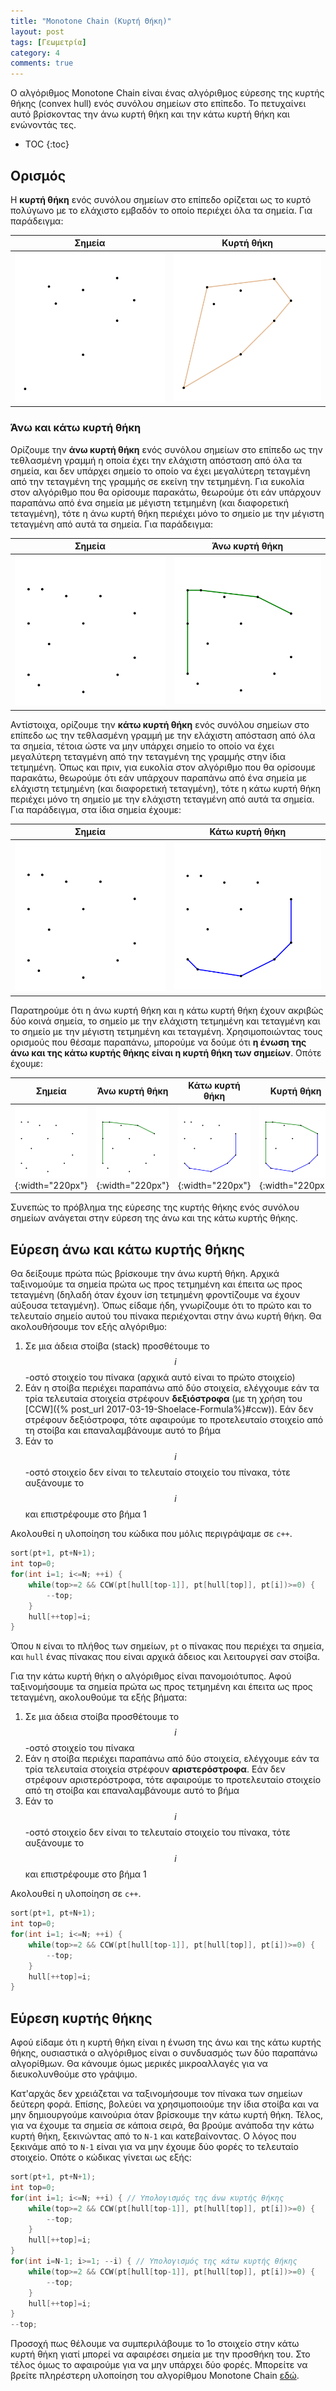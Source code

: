 ```yaml
---
title: "Monotone Chain (Κυρτή Θήκη)"
layout: post
tags: [Γεωμετρία]
category: 4
comments: true
---
```


Ο αλγόριθμος Monotone Chain είναι ένας αλγόριθμος εύρεσης της κυρτής θήκης (convex hull) ενός συνόλου σημείων στο επίπεδο. Το πετυχαίνει αυτό βρίσκοντας την άνω κυρτή θήκη και την κάτω κυρτή θήκη και ενώνοντάς τες.

* TOC
{:toc}

## Ορισμός

Η **κυρτή θήκη** ενός συνόλου σημείων στο επίπεδο ορίζεται ως το κυρτό πολύγωνο με το ελάχιστο εμβαδόν το οποίο περιέχει όλα τα σημεία. Για παράδειγμα:

| Σημεία                                   | Κυρτή θήκη                               |
| ---------------------------------------- | ---------------------------------------- |
| ![Σημεία](/assets/monotone-chain-c-hull1.svg) | ![Κυρτή θήκη](/assets/monotone-chain-c-hull2.svg) |

### Άνω και κάτω κυρτή θήκη

Ορίζουμε την **άνω κυρτή θήκη** ενός συνόλου σημείων στο επίπεδο ως την τεθλασμένη γραμμή η οποία έχει την ελάχιστη απόσταση από όλα τα σημεία, και δεν υπάρχει σημείο το οποίο να έχει μεγαλύτερη τεταγμένη από την τεταγμένη της γραμμής σε εκείνη την τετμημένη. Για ευκολία στον αλγόριθμο που θα ορίσουμε παρακάτω, θεωρούμε ότι εάν υπάρχουν παραπάνω από ένα σημεία με μέγιστη τετμημένη (και διαφορετική τεταγμένη), τότε η άνω κυρτή θήκη περιέχει μόνο το σημείο με την μέγιστη τεταγμένη από αυτά τα σημεία. Για παράδειγμα:

| Σημεία                                   | Άνω κυρτή θήκη                           |
| ---------------------------------------- | ---------------------------------------- |
| ![Σημεία](/assets/monotone-chain-u-hull1.svg) | ![Άνω κυρτή θήκη](/assets/monotone-chain-u-hull2.svg) |

Αντίστοιχα, ορίζουμε την **κάτω κυρτή θήκη** ενός συνόλου σημείων στο επίπεδο ως την τεθλασμένη γραμμή με την ελάχιστη απόσταση από όλα τα σημεία, τέτοια ώστε να μην υπάρχει σημείο το οποίο να έχει μεγαλύτερη τεταγμένη από την τεταγμένη της γραμμής στην ίδια τετμημένη. Όπως και πριν, για ευκολία στον αλγόριθμο που θα ορίσουμε παρακάτω, θεωρούμε ότι εάν υπάρχουν παραπάνω από ένα σημεία με ελάχιστη τετμημένη (και διαφορετική τεταγμένη), τότε η κάτω κυρτή θήκη περιέχει μόνο τη σημείο με την ελάχιστη τεταγμένη από αυτά τα σημεία. Για παράδειγμα, στα ίδια σημεία έχουμε:

| Σημεία                                   | Κάτω κυρτή θήκη                          |
| ---------------------------------------- | ---------------------------------------- |
| ![Σημεία](/assets/monotone-chain-u-hull1.svg) | ![Κάτω κυρτή θήκη](/assets/monotone-chain-d-hull.svg) |

Παρατηρούμε ότι η άνω κυρτή θήκη και η κάτω κυρτή θήκη έχουν ακριβώς δύο κοινά σημεία, το σημείο με την ελάχιστη τετμημένη και τεταγμένη και το σημείο με την μέγιστη τετμημένη και τεταγμένη. Χρησιμοποιώντας τους ορισμούς που θέσαμε παραπάνω, μπορούμε να δούμε ότι **η ένωση της άνω και της κάτω κυρτής θήκης είναι η κυρτή θήκη των σημείων**. Οπότε έχουμε:

| Σημεία                                   | Άνω κυρτή θήκη                           | Κάτω κυρτή θήκη                          | Κυρτή θήκη                               |
| ---------------------------------------- | ---------------------------------------- | ---------------------------------------- | ---------------------------------------- |
| ![Σημεία](/assets/monotone-chain-u-hull1.svg){:width="220px"} | ![Άνω κυρτή θήκη](/assets/monotone-chain-u-hull2.svg){:width="220px"} | ![Κάτω κυρτή θήκη](/assets/monotone-chain-d-hull.svg){:width="220px"} | ![Κυρτή θήκη](/assets/monotone-chain-c-hull3.svg){:width="220px"} |

Συνεπώς το πρόβλημα της εύρεσης της κυρτής θήκης ενός συνόλου σημείων ανάγεται στην εύρεση της άνω και της κάτω κυρτής θήκης.

## Eύρεση άνω και κάτω κυρτής θήκης

Θα δείξουμε πρώτα πώς βρίσκουμε την άνω κυρτή θήκη. Αρχικά ταξινομούμε τα σημεία πρώτα ως προς τετμημένη και έπειτα ως προς τεταγμένη (δηλαδή όταν έχουν ίση τετμημένη φροντίζουμε να έχουν αύξουσα τεταγμένη). Όπως είδαμε ήδη, γνωρίζουμε ότι το πρώτο και το τελευταίο σημείο αυτού του πίνακα περιέχονται στην άνω κυρτή θήκη. Θα ακολουθήσουμε τον εξής αλγόριθμο:

1.  Σε μια άδεια στοίβα (stack) προσθέτουμε το $$i$$-οστό στοιχείο του πίνακα (αρχικά αυτό είναι το πρώτο στοιχείο)
2.  Εάν η στοίβα περιέχει παραπάνω από δύο στοιχεία, ελέγχουμε εάν τα τρία τελευταία στοιχεία στρέφουν **δεξιόστροφα** (με τη χρήση του [CCW]({% post_url 2017-03-19-Shoelace-Formula%}#ccw)). Εάν δεν στρέφουν δεξιόστροφα, τότε αφαιρούμε το προτελευταίο στοιχείο από τη στοίβα και επαναλαμβάνουμε αυτό το βήμα
3.  Εάν το $$i$$-οστό στοιχείο δεν είναι το τελευταίο στοιχείο του πίνακα, τότε αυξάνουμε το $$i$$ και επιστρέφουμε στο βήμα 1

Ακολουθεί η υλοποίηση του κώδικα που μόλις περιγράψαμε σε `c++`.

```c++
sort(pt+1, pt+N+1);
int top=0;
for(int i=1; i<=N; ++i) {
    while(top>=2 && CCW(pt[hull[top-1]], pt[hull[top]], pt[i])>=0) {
        --top;
    }
    hull[++top]=i;
}
```

Όπου `N` είναι το πλήθος των σημείων, `pt` ο πίνακας που περιέχει τα σημεία, και `hull` ένας πίνακας που είναι αρχικά άδειος και λειτουργεί σαν στοίβα.

Για την κάτω κυρτή θήκη ο αλγόριθμος είναι πανομοιότυπος. Αφού ταξινομήσουμε τα σημεία πρώτα ως προς τετμημένη και έπειτα ως προς τεταγμένη, ακολουθούμε τα εξής βήματα:

1.  Σε μια άδεια στοίβα προσθέτουμε το $$i$$-οστό στοιχείο του πίνακα
2.  Εάν η στοίβα περιέχει παραπάνω από δύο στοιχεία, ελέγχουμε εάν τα τρία τελευταία στοιχεία στρέφουν **αριστερόστροφα**. Εάν δεν στρέφουν αριστερόστροφα, τότε αφαιρούμε το προτελευταίο στοιχείο από τη στοίβα και επαναλαμβάνουμε αυτό το βήμα
3.  Εάν το $$i$$-οστό στοιχείο δεν είναι το τελευταίο στοιχείο του πίνακα, τότε αυξάνουμε το $$i$$ και επιστρέφουμε στο βήμα 1

Ακολουθεί η υλοποίηση σε `c++`.

```c++
sort(pt+1, pt+N+1);
int top=0;    
for(int i=1; i<=N; ++i) {
    while(top>=2 && CCW(pt[hull[top-1]], pt[hull[top]], pt[i])>=0) {
        --top;
    }
    hull[++top]=i;
}
```

## Εύρεση κυρτής θήκης 

Αφού είδαμε ότι η κυρτή θήκη είναι η ένωση της άνω και της κάτω κυρτής θήκης, ουσιαστικά ο αλγόριθμος είναι ο συνδυασμός των δύο παραπάνω αλγορίθμων. Θα κάνουμε όμως μερικές μικροαλλαγές για να διευκολυνθούμε στο γράψιμο.

Κατ'αρχάς δεν χρειάζεται να ταξινομήσουμε τον πίνακα των σημείων δεύτερη φορά. Επίσης, βολεύει να χρησιμοποιούμε την ίδια στοίβα και να μην δημιουργούμε καινούρια όταν βρίσκουμε την κάτω κυρτή θήκη. Τέλος, για να έχουμε τα σημεία σε κάποια σειρά, θα βρούμε ανάποδα την κάτω κυρτή θήκη, ξεκινώντας από το `N-1` και κατεβαίνοντας. Ο λόγος που ξεκινάμε από το `N-1` είναι για να μην έχουμε δύο φορές το τελευταίο στοιχείο. Οπότε ο κώδικας γίνεται ως εξής:

```c++
sort(pt+1, pt+N+1);
int top=0;
for(int i=1; i<=N; ++i) { // Υπολογισμός της άνω κυρτής θήκης
    while(top>=2 && CCW(pt[hull[top-1]], pt[hull[top]], pt[i])>=0) {
        --top;
    }
    hull[++top]=i;
}
for(int i=N-1; i>=1; --i) { // Υπολογισμός της κάτω κυρτής θήκης
    while(top>=2 && CCW(pt[hull[top-1]], pt[hull[top]], pt[i])>=0) {
        --top;
    }
    hull[++top]=i;
}
--top;
```

Προσοχή πως θέλουμε να συμπεριλάβουμε το 1ο στοιχείο στην κάτω κυρτή θήκη γιατί μπορεί να αφαιρέσει σημεία με την προσθήκη του. Στο τέλος όμως το αφαιρούμε για να μην υπάρχει δύο φορές. Μπορείτε να βρείτε πληρέστερη υλοποίηση του αλγορίθμου Monotone Chain [εδώ](https://github.com/kallinikos/algorithms/blob/master/Monotone%20chain/source.cpp).
